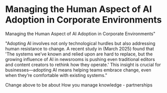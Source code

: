 # Managing the Human Aspect of AI Adoption in Corporate Environments

Managing the Human Aspect of AI Adoption in Corporate Environments"

"Adopting AI involves not only technological hurdles but also addressing human resistance to change. A recent study in  (March 2025) found that 'The systems we’ve known and relied upon are hard to replace, but the growing influence of AI in newsrooms is pushing even traditional editors and content creators to rethink how they operate.' This insight is crucial for businesses—adopting AI means helping teams embrace change, even when they’re comfortable with existing systems."

Change above to be about How you manage knowledge - partnerships